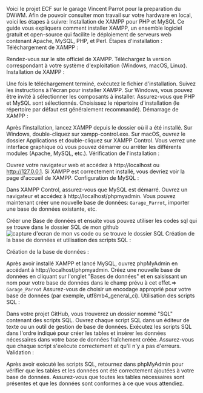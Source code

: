 Voici le projet ECF sur le garage Vincent Parrot pour la preparation du DWWM.
Afin de pouvoir consulter mon travail sur votre hardware en local, voici les étapes à suivre:
Installation de XAMPP pour PHP et MySQL
Ce guide vous expliquera comment installer XAMPP, un ensemble logiciel gratuit et open-source qui facilite le déploiement de serveurs web contenant Apache, MySQL, PHP, et Perl.
Étapes d'installation :
Téléchargement de XAMPP :

Rendez-vous sur le site officiel de XAMPP.
Téléchargez la version correspondant à votre système d'exploitation (Windows, macOS, Linux).
Installation de XAMPP :

Une fois le téléchargement terminé, exécutez le fichier d'installation.
Suivez les instructions à l'écran pour installer XAMPP. Sur Windows, vous pouvez être invité à sélectionner les composants à installer. Assurez-vous que PHP et MySQL sont sélectionnés.
Choisissez le répertoire d'installation (le répertoire par défaut est généralement recommandé).
Démarrage de XAMPP :

Après l'installation, lancez XAMPP depuis le dossier où il a été installé.
Sur Windows, double-cliquez sur xampp-control.exe. Sur macOS, ouvrez le dossier Applications et double-cliquez sur XAMPP Control.
Vous verrez une interface graphique où vous pouvez démarrer ou arrêter les différents modules (Apache, MySQL, etc.).
Vérification de l'installation :

Ouvrez votre navigateur web et accédez à http://localhost ou http://127.0.0.1.
Si XAMPP est correctement installé, vous devriez voir la page d'accueil de XAMPP.
Configuration de MySQL :

Dans XAMPP Control, assurez-vous que MySQL est démarré.
Ouvrez un navigateur et accédez à http://localhost/phpmyadmin.
Vous pouvez maintenant créer une nouvelle base de données: `Garage_Parrot`, importer une base de données existante, etc.

Créer une Base de données et ensuite vous pouvez utiliser les codes sql qui se trouve dans le dossier SQL de mon github
![capture d'ecran de mon vs code ou se trouve le dossier SQL](<img width="191" alt="Capture d’écran 2024-02-18 à 22 22 16" src="https://github.com/JoharyRANARIVAO/Garage-Vincent-Parrot/assets/126516353/388eb981-6132-475a-b97d-4f0d2c36328f">)
Création de la base de données et utilisation des scripts SQL :

Création de la base de données :

Après avoir installé XAMPP et lancé MySQL, ouvrez phpMyAdmin en accédant à http://localhost/phpmyadmin.
Créez une nouvelle base de données en cliquant sur l'onglet "Bases de données" et en saisissant un nom pour votre base de données dans le champ prévu à cet effet.=> `Garage_Parrot`
Assurez-vous de choisir un encodage approprié pour votre base de données (par exemple, utf8mb4_general_ci).
Utilisation des scripts SQL :

Dans votre projet GitHub, vous trouverez un dossier nommé "SQL" contenant des scripts SQL.
Ouvrez chaque script SQL dans un éditeur de texte ou un outil de gestion de base de données.
Exécutez les scripts SQL dans l'ordre indiqué pour créer les tables et insérer les données nécessaires dans votre base de données fraîchement créée.
Assurez-vous que chaque script s'exécute correctement et qu'il n'y a pas d'erreurs.
Validation :

Après avoir exécuté les scripts SQL, retournez dans phpMyAdmin pour vérifier que les tables et les données ont été correctement ajoutées à votre base de données.
Assurez-vous que toutes les tables nécessaires sont présentes et que les données sont conformes à ce que vous attendiez.
